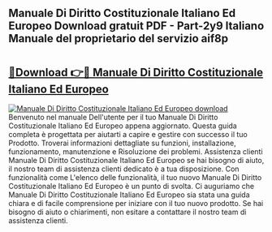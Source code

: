 ## Manuale Di Diritto Costituzionale Italiano Ed Europeo Download gratuit PDF - Part-2y9 Italiano Manuale del proprietario del servizio aif8p

# <h2><a href="http://df9tv3m.blite.top/?on=Manuale+Di+Diritto+Costituzionale+Italiano+Ed+Europeo">🔗Download 👉🔴 Manuale Di Diritto Costituzionale Italiano Ed Europeo</a></h2>

[![Manuale Di Diritto Costituzionale Italiano Ed Europeo download](https://i.imgur.com/lujVjoI.png)](http://df9tv3m.blite.top/?on=Manuale+Di+Diritto+Costituzionale+Italiano+Ed+Europeo)
Benvenuto nel manuale Dell'utente per il tuo Manuale Di Diritto Costituzionale Italiano Ed Europeo appena aggiornato. Questa guida completa è progettata per aiutarti a capire e gestire con successo il tuo Prodotto. Troverai informazioni dettagliate su funzioni, installazione, funzionamento, manutenzione e Risoluzione dei problemi. Assistenza clienti Manuale Di Diritto Costituzionale Italiano Ed Europeo se hai bisogno di aiuto, il nostro team di assistenza clienti dedicato è a tua disposizione. Con funzionalità come L'elenco delle funzionalità, il tuo nuovo Manuale Di Diritto Costituzionale Italiano Ed Europeo è un punto di svolta. Ci auguriamo che Manuale Di Diritto Costituzionale Italiano Ed Europeo sia stata una guida chiara e di facile comprensione per iniziare con il tuo nuovo prodotto. Se hai bisogno di aiuto o chiarimenti, non esitare a contattare il nostro team di assistenza clienti.
